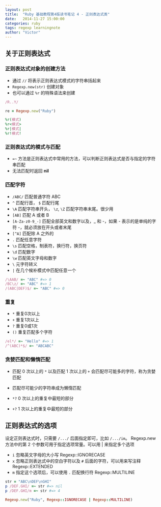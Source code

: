 ```yaml
---
layout: post
title:  "Ruby 基础教程第4版读书笔记 4 - 正则表达式类"
date:   2014-11-27 15:00:00
categories: ruby
tags: regexp learningnote
author: "Victor"
---
```


## 关于正则表达式

### 正则表达式对象的创建方法

* 通过 ```//``` 将表示正则表达式模式的字符串括起来
* ```Regexp.new(str)``` 创建对象
* 也可以通过 ```%r``` 的特殊语法来创建

```ruby
/R..Y/

re = Regexp.new("Ruby")

%r(模式)
%r<模式>
%r|模式|
%r!模式!
```

### 正则表达式的模式与匹配

* ```=~``` 方法是正则表达式中常用的方法，可以判断正则表达式是否与指定的字符串匹配
* 无法匹配时返回 **nil**

### 匹配字符

* ```/ABC/``` 匹配普通字符 ABC
* ```^``` 匹配行首， ```$``` 匹配行尾
* ```\A``` 匹配字符串开头， ```\z```, ```\Z``` 匹配字符串末尾。很少用
* ```[AB]``` 匹配 A 或者 B
* ```[A-Za-z0-9_-]``` 匹配全部英文和数字以及，_ 和 -，如果 - 表示的是单纯的字符 -，就必须放在开头或者末尾
* ```[^A]``` 匹配除 A 之外的
* ```.``` 匹配任意字符
* ```\s``` 匹配空格，制表符，换行符，换页符
* ```\d``` 匹配数字
* ```\w``` 匹配英文字母和数字
* ```\``` 元字符转义
* ```|``` 在几个候补模式中匹配任意一个

```ruby
/\AAB/ =~ "ABC" #=> 0
/BC\z/ =~ "ABC" #=> 1
/(ABC|DEF)$/ =~ "ABC" #=> 0
```

### 重复

* ```*``` 重复0次以上
* ```+``` 重复1次以上
* ```?``` 重复0或1次
* ```()``` 重复匹配多个字符

```ruby
/el*/ =~ "Hello" #=> 1
/^(ABC)*$/ =~ "ABCABC"
```

### 贪婪匹配和懒惰匹配

* 匹配 0 次以上的 ```*``` 以及匹配 1 次以上的 ```+``` 会匹配尽可能多的字符，称为贪婪匹配
* 匹配尽可能少的字符串成为懒惰匹配

* ```*?``` 0 次以上的重复中最短的部分
* ```+?``` 1 次以上的重复中最短的部分


## 正则表达式的选项

设定正则表达式时，只需要 ```/.../``` 后面指定即可，比如 ```/.../im```。
Regexp.new 方法中的第 2 个参数可用于指定选项常量。可以用 | 来指定多个选项

* ```i``` 忽略英文字母的大小写 Regexp::IGNORECASE
* ```x``` 忽略正则表达式中的空白字符以及 ```#``` 后面的字符，可以用来写注释 Regexp::EXTENDED
* ```m``` 指定这个选项后，可以使用 ```.``` 匹配换行符 Regexp::MULTILINE

```ruby
str = "ABC\nDEF\nGHI"
p /DEF.GHI/ =~ str #=> nil
p /DEF.GHI/m =~ str #=> 4
```

```ruby
Regexp.new("Ruby", Regexp::IGNORECASE | Regexp::MULTILINE)
```
